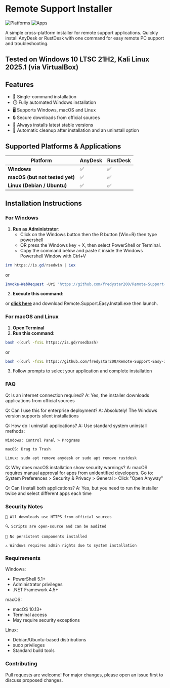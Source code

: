 # Remote Support Installer

![Platforms](https://img.shields.io/badge/Platforms-Windows%20%7C%20macOS%20%7C%20Linux-blue)
![Apps](https://img.shields.io/badge/Apps-AnyDesk%20%7C%20RustDesk-green)


A simple cross-platform installer for remote support applications. Quickly install AnyDesk or RustDesk with one command for easy remote PC support and troubleshooting.
## Tested on Windows 10 LTSC 21H2, Kali Linux 2025.1 (via VirtualBox)
## Features

- 🚀 Single-command installation
- ⏱️ Fully automated Windows installation
- 🖥️ Supports Windows, macOS and Linux
- 🔒 Secure downloads from official sources
- 🔄 Always installs latest stable versions
- 🧹 Automatic cleanup after installation and an uninstall option

## Supported Platforms & Applications

| Platform | AnyDesk | RustDesk |
|----------|---------|----------|
| **Windows** | ✅ | ✅ |
| **macOS (but not tested yet)** | ✅ | ✅ |
| **Linux (Debian / Ubuntu)** | ✅ | ✅ |

## Installation Instructions

### For Windows
1. **Run as Administrator**:
   - Click on the Windows button then the R button (Win+R) then type powershell
   - OR press the Windows key + X, then select PowerShell or Terminal.
   - Copy the command below and paste it inside the Windows Powershell Window with Ctrl+V
```powershell
irm https://is.gd/rsedwin | iex
```
or

```powershell
Invoke-WebRequest -Uri "https://github.com/fredystar200/Remote-Support-Easy-Install/raw/main/win.bat" -OutFile "$env:TEMP\win.bat"; & "$env:TEMP\win.bat"
```
2. **Execute this command**:

or [**click here**](https://github.com/fredystar200/Remote-Support-Easy-Install/releases) and download Remote.Support.Easy.Install.exe then launch.
### For macOS and Linux
1. **Open Terminal**
2. **Run this command**:

```bash
bash <(curl -fsSL https://is.gd/rsedbash)
```
or

```bash
bash <(curl -fsSL https://github.com/fredystar200/Remote-Support-Easy-Install/raw/main/bash.sh)
```
3. Follow prompts to select your application and complete installation

### FAQ

Q: Is an internet connection required?
A: Yes, the installer downloads applications from official sources

Q: Can I use this for enterprise deployment?
A: Absolutely! The Windows version supports silent installations

Q: How do I uninstall applications?
A: Use standard system uninstall methods:

    Windows: Control Panel > Programs

    macOS: Drag to Trash

    Linux: sudo apt remove anydesk or sudo apt remove rustdesk

Q: Why does macOS installation show security warnings?
A: macOS requires manual approval for apps from unidentified developers. Go to:
System Preferences > Security & Privacy > General > Click "Open Anyway"

Q: Can I install both applications?
A: Yes, but you need to run the installer twice and select different apps each time

### Security Notes

    🔐 All downloads use HTTPS from official sources

    🔍 Scripts are open-source and can be audited

    🧩 No persistent components installed

    ⚠️ Windows requires admin rights due to system installation

### Requirements

Windows:
   - PowerShell 5.1+
   - Administrator privileges
   - .NET Framework 4.5+
        
 macOS:
   - macOS 10.13+
   - Terminal access
   - May require security exceptions
        
Linux:
   - Debian/Ubuntu-based distributions
   - sudo privileges
   - Standard build tools

### Contributing

Pull requests are welcome! For major changes, please open an issue first to discuss proposed changes.
